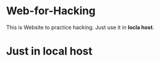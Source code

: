 # Web-for-Hacking
This is Website to practice hacking.
Just use it in **locla host**.
# Just in **local host**
